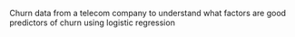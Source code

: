  Churn data from a telecom company to understand what factors are good predictors of churn using logistic regression
